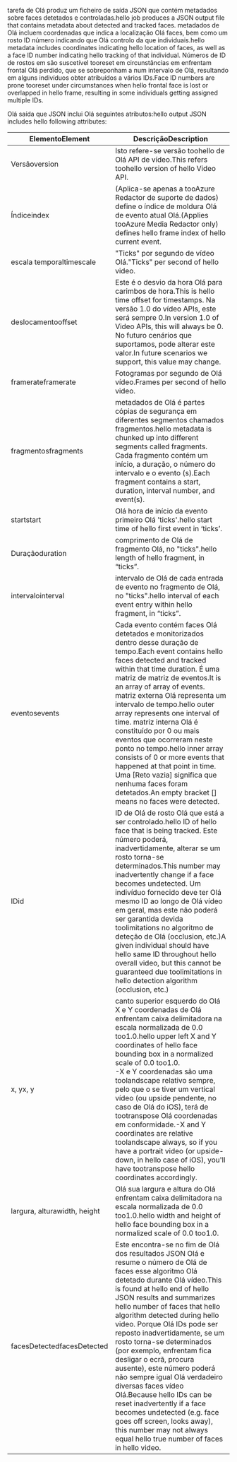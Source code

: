 <span data-ttu-id="9a05e-101">tarefa de Olá produz um ficheiro de saída JSON que contém metadados sobre faces detetados e controladas.</span><span class="sxs-lookup"><span data-stu-id="9a05e-101">hello job produces a JSON output file that contains metadata about detected and tracked faces.</span></span> <span data-ttu-id="9a05e-102">metadados de Olá incluem coordenadas que indica a localização Olá faces, bem como um rosto ID número indicando que Olá controlo da que individuais.</span><span class="sxs-lookup"><span data-stu-id="9a05e-102">hello metadata includes coordinates indicating hello location of faces, as well as a face ID number indicating hello tracking of that individual.</span></span> <span data-ttu-id="9a05e-103">Números de ID de rostos em são suscetível tooreset em circunstâncias em enfrentam frontal Olá perdido, que se sobreponham a num intervalo de Olá, resultando em alguns indivíduos obter atribuídos a vários IDs.</span><span class="sxs-lookup"><span data-stu-id="9a05e-103">Face ID numbers are prone tooreset under circumstances when hello frontal face is lost or overlapped in hello frame, resulting in some individuals getting assigned multiple IDs.</span></span>

<span data-ttu-id="9a05e-104">Olá saída que JSON inclui Olá seguintes atributos:</span><span class="sxs-lookup"><span data-stu-id="9a05e-104">hello output JSON includes hello following attributes:</span></span>

| <span data-ttu-id="9a05e-105">Elemento</span><span class="sxs-lookup"><span data-stu-id="9a05e-105">Element</span></span> | <span data-ttu-id="9a05e-106">Descrição</span><span class="sxs-lookup"><span data-stu-id="9a05e-106">Description</span></span> |
| --- | --- |
| <span data-ttu-id="9a05e-107">Versão</span><span class="sxs-lookup"><span data-stu-id="9a05e-107">version</span></span> |<span data-ttu-id="9a05e-108">Isto refere-se versão toohello de Olá API de vídeo.</span><span class="sxs-lookup"><span data-stu-id="9a05e-108">This refers toohello version of hello Video API.</span></span> |
| <span data-ttu-id="9a05e-109">Índice</span><span class="sxs-lookup"><span data-stu-id="9a05e-109">index</span></span> | <span data-ttu-id="9a05e-110">(Aplica-se apenas a tooAzure Redactor de suporte de dados) define o índice de moldura Olá de evento atual Olá.</span><span class="sxs-lookup"><span data-stu-id="9a05e-110">(Applies tooAzure Media Redactor only) defines hello frame index of hello current event.</span></span> |
| <span data-ttu-id="9a05e-111">escala temporal</span><span class="sxs-lookup"><span data-stu-id="9a05e-111">timescale</span></span> |<span data-ttu-id="9a05e-112">"Ticks" por segundo de vídeo Olá.</span><span class="sxs-lookup"><span data-stu-id="9a05e-112">"Ticks" per second of hello video.</span></span> |
| <span data-ttu-id="9a05e-113">deslocamento</span><span class="sxs-lookup"><span data-stu-id="9a05e-113">offset</span></span> |<span data-ttu-id="9a05e-114">Este é o desvio da hora Olá para carimbos de hora.</span><span class="sxs-lookup"><span data-stu-id="9a05e-114">This is hello time offset for timestamps.</span></span> <span data-ttu-id="9a05e-115">Na versão 1.0 do vídeo APIs, este será sempre 0.</span><span class="sxs-lookup"><span data-stu-id="9a05e-115">In version 1.0 of Video APIs, this will always be 0.</span></span> <span data-ttu-id="9a05e-116">No futuro cenários que suportamos, pode alterar este valor.</span><span class="sxs-lookup"><span data-stu-id="9a05e-116">In future scenarios we support, this value may change.</span></span> |
| <span data-ttu-id="9a05e-117">framerate</span><span class="sxs-lookup"><span data-stu-id="9a05e-117">framerate</span></span> |<span data-ttu-id="9a05e-118">Fotogramas por segundo de Olá vídeo.</span><span class="sxs-lookup"><span data-stu-id="9a05e-118">Frames per second of hello video.</span></span> |
| <span data-ttu-id="9a05e-119">fragmentos</span><span class="sxs-lookup"><span data-stu-id="9a05e-119">fragments</span></span> |<span data-ttu-id="9a05e-120">metadados de Olá é partes cópias de segurança em diferentes segmentos chamados fragmentos.</span><span class="sxs-lookup"><span data-stu-id="9a05e-120">hello metadata is chunked up into different segments called fragments.</span></span> <span data-ttu-id="9a05e-121">Cada fragmento contém um início, a duração, o número do intervalo e o evento (s).</span><span class="sxs-lookup"><span data-stu-id="9a05e-121">Each fragment contains a start, duration, interval number, and event(s).</span></span> |
| <span data-ttu-id="9a05e-122">start</span><span class="sxs-lookup"><span data-stu-id="9a05e-122">start</span></span> |<span data-ttu-id="9a05e-123">Olá hora de início da evento primeiro Olá 'ticks'.</span><span class="sxs-lookup"><span data-stu-id="9a05e-123">hello start time of hello first event in ‘ticks’.</span></span> |
| <span data-ttu-id="9a05e-124">Duração</span><span class="sxs-lookup"><span data-stu-id="9a05e-124">duration</span></span> |<span data-ttu-id="9a05e-125">comprimento de Olá de fragmento Olá, no "ticks".</span><span class="sxs-lookup"><span data-stu-id="9a05e-125">hello length of hello fragment, in “ticks”.</span></span> |
| <span data-ttu-id="9a05e-126">intervalo</span><span class="sxs-lookup"><span data-stu-id="9a05e-126">interval</span></span> |<span data-ttu-id="9a05e-127">intervalo de Olá de cada entrada de evento no fragmento de Olá, no "ticks".</span><span class="sxs-lookup"><span data-stu-id="9a05e-127">hello interval of each event entry within hello fragment, in “ticks”.</span></span> |
| <span data-ttu-id="9a05e-128">eventos</span><span class="sxs-lookup"><span data-stu-id="9a05e-128">events</span></span> |<span data-ttu-id="9a05e-129">Cada evento contém faces Olá detetados e monitorizados dentro desse duração de tempo.</span><span class="sxs-lookup"><span data-stu-id="9a05e-129">Each event contains hello faces detected and tracked within that time duration.</span></span> <span data-ttu-id="9a05e-130">É uma matriz de matriz de eventos.</span><span class="sxs-lookup"><span data-stu-id="9a05e-130">It is an array of array of events.</span></span> <span data-ttu-id="9a05e-131">matriz externa Olá representa um intervalo de tempo.</span><span class="sxs-lookup"><span data-stu-id="9a05e-131">hello outer array represents one interval of time.</span></span> <span data-ttu-id="9a05e-132">matriz interna Olá é constituído por 0 ou mais eventos que ocorreram neste ponto no tempo.</span><span class="sxs-lookup"><span data-stu-id="9a05e-132">hello inner array consists of 0 or more events that happened at that point in time.</span></span> <span data-ttu-id="9a05e-133">Uma [Reto vazia] significa que nenhuma faces foram detetados.</span><span class="sxs-lookup"><span data-stu-id="9a05e-133">An empty bracket [] means no faces were detected.</span></span> |
| <span data-ttu-id="9a05e-134">ID</span><span class="sxs-lookup"><span data-stu-id="9a05e-134">id</span></span> |<span data-ttu-id="9a05e-135">ID de Olá de rosto Olá que está a ser controlado.</span><span class="sxs-lookup"><span data-stu-id="9a05e-135">hello ID of hello face that is being tracked.</span></span> <span data-ttu-id="9a05e-136">Este número poderá, inadvertidamente, alterar se um rosto torna-se determinados.</span><span class="sxs-lookup"><span data-stu-id="9a05e-136">This number may inadvertently change if a face becomes undetected.</span></span> <span data-ttu-id="9a05e-137">Um indivíduo fornecido deve ter Olá mesmo ID ao longo de Olá vídeo em geral, mas este não poderá ser garantida devida toolimitations no algoritmo de deteção de Olá (occlusion, etc.)</span><span class="sxs-lookup"><span data-stu-id="9a05e-137">A given individual should have hello same ID throughout hello overall video, but this cannot be guaranteed due toolimitations in hello detection algorithm (occlusion, etc.)</span></span> |
| <span data-ttu-id="9a05e-138">x, y</span><span class="sxs-lookup"><span data-stu-id="9a05e-138">x, y</span></span> |<span data-ttu-id="9a05e-139">canto superior esquerdo do Olá X e Y coordenadas de Olá enfrentam caixa delimitadora na escala normalizada de 0.0 too1.0.</span><span class="sxs-lookup"><span data-stu-id="9a05e-139">hello upper left X and Y coordinates of hello face bounding box in a normalized scale of 0.0 too1.0.</span></span> <br/><span data-ttu-id="9a05e-140">-X e Y coordenadas são uma toolandscape relativo sempre, pelo que o se tiver um vertical vídeo (ou upside pendente, no caso de Olá do iOS), terá de tootranspose Olá coordenadas em conformidade.</span><span class="sxs-lookup"><span data-stu-id="9a05e-140">-X and Y coordinates are relative toolandscape always, so if you have a portrait video (or upside-down, in hello case of iOS), you'll have tootranspose hello coordinates accordingly.</span></span> |
| <span data-ttu-id="9a05e-141">largura, altura</span><span class="sxs-lookup"><span data-stu-id="9a05e-141">width, height</span></span> |<span data-ttu-id="9a05e-142">Olá sua largura e altura do Olá enfrentam caixa delimitadora na escala normalizada de 0.0 too1.0.</span><span class="sxs-lookup"><span data-stu-id="9a05e-142">hello width and height of hello face bounding box in a normalized scale of 0.0 too1.0.</span></span> |
| <span data-ttu-id="9a05e-143">facesDetected</span><span class="sxs-lookup"><span data-stu-id="9a05e-143">facesDetected</span></span> |<span data-ttu-id="9a05e-144">Este encontra-se no fim de Olá dos resultados JSON Olá e resume o número de Olá de faces esse algoritmo Olá detetado durante Olá vídeo.</span><span class="sxs-lookup"><span data-stu-id="9a05e-144">This is found at hello end of hello JSON results and summarizes hello number of faces that hello algorithm detected during hello video.</span></span> <span data-ttu-id="9a05e-145">Porque Olá IDs pode ser reposto inadvertidamente, se um rosto torna-se determinados (por exemplo, enfrentam fica desligar o ecrã, procura ausente), este número poderá não sempre igual Olá verdadeiro diversas faces vídeo Olá.</span><span class="sxs-lookup"><span data-stu-id="9a05e-145">Because hello IDs can be reset inadvertently if a face becomes undetected (e.g. face goes off screen, looks away), this number may not always equal hello true number of faces in hello video.</span></span> |

